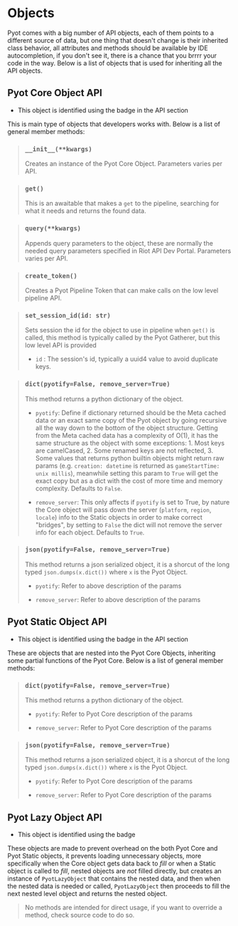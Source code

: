 # Objects

Pyot comes with a big number of API objects, each of them points to a different source of data, but one thing that doesn't change is their inherited class behavior, all attributes and methods should be available by IDE autocompletion, if you don't see it, there is a chance that you brrrr your code in the way. Below is a list of objects that is used for inheriting all the API objects.

## Pyot Core Object API

* This object is identified using the badge <Badge text="Pyot Core" vertical="middle"/> in the API section

This is main type of objects that developers works with. Below is a list of general member methods:

> ### `__init__(**kwargs)` <Badge text="Pyot Core" vertical="middle"/>
> Creates an instance of the Pyot Core Object. Parameters varies per API.

> ### `get()` <Badge text="function" type="error" vertical="middle"/> <Badge text="awaitable" type="error" vertical="middle"/> <Badge text="unchainable" type="warning" vertical="middle"/>
> This is an awaitable that makes a `get` to the pipeline, searching for what it needs and returns the found data.

> ### `query(**kwargs)` <Badge text="function" type="error" vertical="middle"/>
> Appends query parameters to the object, these are normally the needed query parameters specified in Riot API Dev Portal. Parameters varies per API.

> ### `create_token()` <Badge text="function" type="error" vertical="middle"/> <Badge text="awaitable" type="error" vertical="middle"/>
> Creates a Pyot Pipeline Token that can make calls on the low level pipeline API.

> ### `set_session_id(id: str)` <Badge text="function" type="error" vertical="middle"/>
> Sets session the id for the object to use in pipeline when `get()` is called, this method is typically called by the Pyot Gatherer, but this low level API is provided 
> - `id` <Badge text="param" type="warning" vertical="middle"/>: The session's id, typically a uuid4 value to avoid duplicate keys.

> ### `dict(pyotify=False, remove_server=True)` <Badge text="function" type="error" vertical="middle"/>
> This method returns a python dictionary of the object.
> - `pyotify`<Badge text="param" type="warning" vertical="middle"/>: Define if dictionary returned should be the Meta cached data or an exact same copy of the Pyot object by going recursive all the way down to the bottom of the object structure. Getting from the Meta cached data has a complexity of O(1), it has the same structure as the object with some exceptions: 1. Most keys are camelCased, 2. Some renamed keys are not reflected, 3. Some values that returns python builtin objects might return raw params (e.g. `creation: datetime` is returned as `gameStartTime: unix millis`), meanwhile setting this param to `True` will get the exact copy but as a dict with the cost of more time and memory complexity. Defaults to `False`.
>
> - `remove_server`<Badge text="param" type="warning" vertical="middle"/>: This only affects if `pyotify` is set to True, by nature the Core object will pass down the server (`platform`, `region`, `locale`) info to the Static objects in order to make correct "bridges", by setting to `False` the dict will not remove the server info for each object. Defaults to `True`.

> ### `json(pyotify=False, remove_server=True)` <Badge text="function" type="error" vertical="middle"/>
> This method returns a json serialized object, it is a shorcut of the long typed `json.dumps(x.dict())` where `x` is the Pyot Object.
> - `pyotify`<Badge text="param" type="warning" vertical="middle"/>: Refer to above description of the params
>
> - `remove_server`<Badge text="param" type="warning" vertical="middle"/>: Refer to above description of the params

## Pyot Static Object API

* This object is identified using the badge <Badge text="Pyot Static" vertical="middle"/> in the API section

These are objects that are nested into the Pyot Core Objects, inheriting some partial functions of the Pyot Core. Below is a list of general member methods:


> ### `dict(pyotify=False, remove_server=True)` <Badge text="function" type="error" vertical="middle"/>
> This method returns a python dictionary of the object.
> - `pyotify`<Badge text="param" type="warning" vertical="middle"/>: Refer to Pyot Core description of the params
>
> - `remove_server`<Badge text="param" type="warning" vertical="middle"/>: Refer to Pyot Core description of the params

> ### `json(pyotify=False, remove_server=True)` <Badge text="function" type="error" vertical="middle"/>
> This method returns a json serialized object, it is a shorcut of the long typed `json.dumps(x.dict())` where `x` is the Pyot Object.
> - `pyotify`<Badge text="param" type="warning" vertical="middle"/>: Refer to Pyot Core description of the params
>
> - `remove_server`<Badge text="param" type="warning" vertical="middle"/>: Refer to Pyot Core description of the params

## Pyot Lazy Object API

* This object is identified using the badge <Badge text="Pyot Lazy" vertical="middle"/>

These objects are made to prevent overhead on the both Pyot Core and Pyot Static objects, it prevents loading unnecessary objects, more specifically when the Core object gets data back to _fill_ or when a Static object is called to _fill_, nested objects are _not_ filled directly, but creates an instance of `PyotLazyObject` that contains the nested data, and then when the nested data is needed or called, `PyotLazyObject` then proceeds to fill the next nested level object and returns the nested object.

> No methods are intended for direct usage, if you want to override a method, check source code to do so.